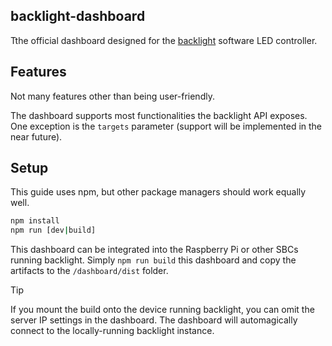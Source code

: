 ## backlight-dashboard

Tthe official dashboard designed for the [backlight](https://github.com/maiswan/backlight) software LED controller.

## Features
Not many features other than being user-friendly.

The dashboard supports most functionalities the backlight API exposes. One exception is the `targets` parameter (support will be implemented in the near future).

## Setup
This guide uses npm, but other package managers should work equally well.
```bash
npm install
npm run [dev|build]
```

This dashboard can be integrated into the Raspberry Pi or other SBCs running backlight. Simply `npm run build` this dashboard and copy the artifacts to the `/dashboard/dist` folder.

> [!TIP]
> If you mount the build onto the device running backlight, you can omit the server IP settings in the dashboard. The dashboard will automagically connect to the locally-running backlight instance.
